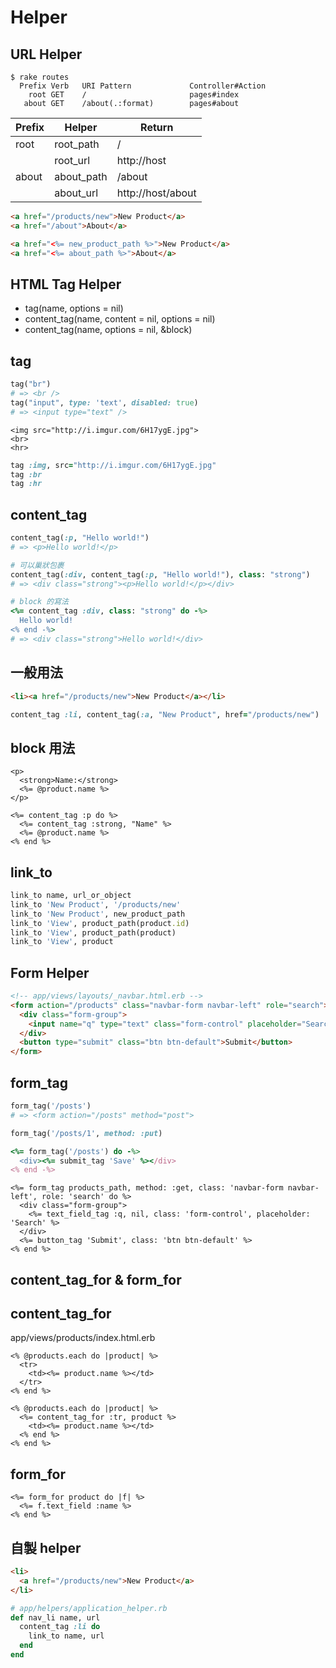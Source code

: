 # Helper


## URL Helper

```no-highlight
$ rake routes
  Prefix Verb   URI Pattern             Controller#Action
    root GET    /                       pages#index
   about GET    /about(.:format)        pages#about
```
<!-- .element: style="font-size: .7em" -->

 Prefix | Helper        | Return
 ------ | ------------- | -------------
 root   | root_path     | /
        | root_url      | http://host
 about  | about_path    | /about
        | about_url     | http://host/about


```html
<a href="/products/new">New Product</a>
<a href="/about">About</a>
```
<!-- .element: style="font-size: .8em" -->

```html
<a href="<%= new_product_path %>">New Product</a>
<a href="<%= about_path %>">About</a>
```
<!-- .element: style="font-size: .8em" -->


## HTML Tag Helper

- tag(name, options = nil)
- content_tag(name, content = nil, options = nil)
- content_tag(name, options = nil, &block)


## tag

```ruby
tag("br")
# => <br />
tag("input", type: 'text', disabled: true)
# => <input type="text" />
```
<!-- .element: style="font-size: .95em" -->


```
<img src="http://i.imgur.com/6H17ygE.jpg">
<br>
<hr>
```
<!-- .element: style="font-size: .95em" -->

```ruby
tag :img, src="http://i.imgur.com/6H17ygE.jpg"
tag :br
tag :hr
```
<!-- .element: style="font-size: .9em" -->


## content_tag

```ruby
content_tag(:p, "Hello world!")
# => <p>Hello world!</p>

# 可以巢狀包裹
content_tag(:div, content_tag(:p, "Hello world!"), class: "strong")
# => <div class="strong"><p>Hello world!</p></div>

# block 的寫法
<%= content_tag :div, class: "strong" do -%>
  Hello world!
<% end -%>
# => <div class="strong">Hello world!</div>
```
<!-- .element: style="font-size: .6em" -->


## 一般用法
```html
<li><a href="/products/new">New Product</a></li>
```
<!-- .element: style="font-size: .8em" -->

```ruby
content_tag :li, content_tag(:a, "New Product", href="/products/new")
```
<!-- .element: style="font-size: .6em" -->


## block 用法
```no-highlight
<p>
  <strong>Name:</strong>
  <%= @product.name %>
</p>
```

```no-highlight
<%= content_tag :p do %>
  <%= content_tag :strong, "Name" %>
  <%= @product.name %>
<% end %>
```


## link_to

```ruby
link_to name, url_or_object
link_to 'New Product', '/products/new'
link_to 'New Product', new_product_path
link_to 'View', product_path(product.id)
link_to 'View', product_path(product)
link_to 'View', product
```


## Form Helper

```html
<!-- app/views/layouts/_navbar.html.erb -->
<form action="/products" class="navbar-form navbar-left" role="search">
  <div class="form-group">
    <input name="q" type="text" class="form-control" placeholder="Search">
  </div>
  <button type="submit" class="btn btn-default">Submit</button>
</form>
```
<!-- .element: style="font-size: .55em" -->


## form_tag

```ruby
form_tag('/posts')
# => <form action="/posts" method="post">

form_tag('/posts/1', method: :put)

<%= form_tag('/posts') do -%>
  <div><%= submit_tag 'Save' %></div>
<% end -%>
```
<!-- .element: style="font-size: .9em" -->


```no-highlight
<%= form_tag products_path, method: :get, class: 'navbar-form navbar-left', role: 'search' do %>
  <div class="form-group">
    <%= text_field_tag :q, nil, class: 'form-control', placeholder: 'Search' %>
  </div>
  <%= button_tag 'Submit', class: 'btn btn-default' %>
<% end %>
```
<!-- .element: style="font-size: .5em" -->


## content_tag_for & form_for


## content_tag_for
app/views/products/index.html.erb
```no-highlight
<% @products.each do |product| %>
  <tr>
    <td><%= product.name %></td>
  </tr>
<% end %>
```

```no-highlight
<% @products.each do |product| %>
  <%= content_tag_for :tr, product %>
    <td><%= product.name %></td>
  <% end %>
<% end %>
```


## form_for

```no-highlight
<%= form_for product do |f| %>
  <%= f.text_field :name %>
<% end %>
```


## 自製 helper

```html
<li>
  <a href="/products/new">New Product</a>
</li>
```

```ruby
# app/helpers/application_helper.rb
def nav_li name, url
  content_tag :li do
    link_to name, url
  end
end
```
<!-- .element: style="font-size: .95em" -->